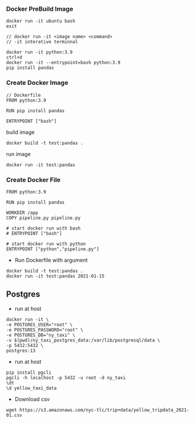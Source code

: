 ### Docker PreBuild Image

```
docker run -it ubuntu bash
exit

// docker run -it <image name> <command>
// -it interative terminnal

```
```
docker run -it python:3.9
ctrl+d
docker run -it --entrypoint=bash python:3.9
pip install pandas
```

### Create Docker Image


```
// Dockerfile
FROM python:3.9

RUN pip install pandas

ENTRYPOINT ["bash"]
```

build image
```
docker build -t test:pandas .
```

run image
```
docker run -it test:pandas 
```

### Create Docker File 

```
FROM python:3.9

RUN pip install pandas

WORKDIR /app
COPY pipeline.py pipeline.py

# start docker run with bash
# ENTRYPOINT ["bash"]  

# start docker run with python
ENTRYPOINT ["python","pipeline.py"]
```

* Run Dockerfile with argument
```
docker build -t test:pandas .
docker run -it test:pandas 2021-01-15
```

## Postgres

* run at host
```
docker run -it \
-e POSTGRES_USER="root" \
-e POSTGRES_PASSWORD="root" \
-e POSTGRES_DB="ny_taxi" \
-v $(pwd)/ny_taxi_postgres_data:/var/lib/postgresql/data \
-p 5432:5432 \
postgres:13
```

* run at host
```
pip install pgcli
pgcli -h localhost -p 5432 -u root -d ny_taxi
\dt
\d yellow_taxi_data
```


* Download csv
```
wget https://s3.amazonaws.com/nyc-tlc/trip+data/yellow_tripdata_2021-01.csv 
```